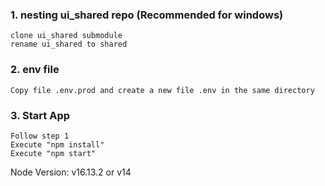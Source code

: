 ### 1. nesting ui_shared repo (Recommended for windows)
    clone ui_shared submodule
    rename ui_shared to shared


### 2. env file
    Copy file .env.prod and create a new file .env in the same directory


### 3. Start App
    Follow step 1
    Execute "npm install"
    Execute "npm start"



Node Version: v16.13.2 or v14